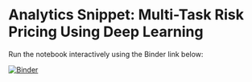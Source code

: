 # Analytics Snippet: Multi-Task Risk Pricing Using Deep Learning

Run the notebook interactively using the Binder link below:

[![Binder](https://mybinder.org/badge.svg)](https://mybinder.org/v2/gh/ActuariesInstitute/analytics-snippet-multitask/master?filepath=Multitasking%20Risk%20Pricing.ipynb)

